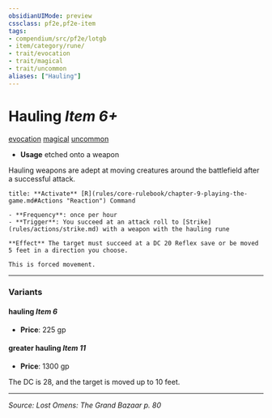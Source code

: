 ```yaml
---
obsidianUIMode: preview
cssclass: pf2e,pf2e-item
tags:
- compendium/src/pf2e/lotgb
- item/category/rune/
- trait/evocation
- trait/magical
- trait/uncommon
aliases: ["Hauling"]
---
```

# Hauling *Item 6+*  
[evocation](evocation.md "Evocation School Trait")  [magical](magical.md "Magical Item Trait")  [uncommon](uncommon.md "Uncommon Rarity Trait")  

- **Usage** etched onto a weapon

Hauling weapons are adept at moving creatures around the battlefield after a successful attack.

```ad-embed-ability
title: **Activate** [R](rules/core-rulebook/chapter-9-playing-the-game.md#Actions "Reaction") Command

- **Frequency**: once per hour
- **Trigger**: You succeed at an attack roll to [Strike](rules/actions/strike.md) with a weapon with the hauling rune

**Effect** The target must succeed at a DC 20 Reflex save or be moved 5 feet in a direction you choose.

This is forced movement.
```

---

### Variants

#### hauling *Item 6*

- **Price**: 225 gp

#### greater hauling *Item 11*

- **Price**: 1300 gp

The DC is 28, and the target is moved up to 10 feet.

---
*Source: Lost Omens: The Grand Bazaar p. 80*